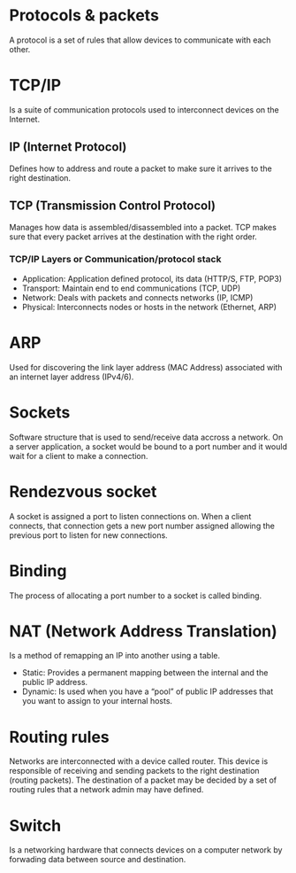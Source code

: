 # Protocols & packets
A protocol is a set of rules that allow devices to communicate with each other.

# TCP/IP
Is a suite of communication protocols used to interconnect devices on the Internet.

## IP (Internet Protocol)
Defines how to address and route a packet to make sure it arrives to the right destination.

## TCP (Transmission Control Protocol)
Manages how data is assembled/disassembled into a packet. TCP makes sure that every packet arrives at the destination with the right order.

### TCP/IP Layers or Communication/protocol stack
- Application: Application defined protocol, its data (HTTP/S, FTP, POP3)
- Transport: Maintain end to end communications (TCP, UDP)
- Network: Deals with packets and connects networks (IP, ICMP)
- Physical: Interconnects nodes or hosts in the network (Ethernet, ARP)

# ARP
Used for discovering the link layer address (MAC Address) associated with an internet layer address (IPv4/6).

# Sockets
Software structure that is used to send/receive data accross a network. On a server application, a socket would be bound to a port number and it would wait for a client to make a connection.

# Rendezvous socket
A socket is assigned a port to listen connections on. When a client connects, that connection gets a new port number assigned allowing the previous port to listen for new connections.

# Binding
The process of allocating a port number to a socket is called binding.

# NAT (Network Address Translation)
Is a method of remapping an IP into another using a table.
- Static: Provides a permanent mapping between the internal and the public IP address.
- Dynamic: Is used when you have a “pool” of public IP addresses that you want to assign to your internal hosts.

# Routing rules
Networks are interconnected with a device called router. This device is responsible of receiving and sending packets to the right destination (routing packets). The destination of a packet may be decided by a set of routing rules that a network admin may have defined.

# Switch
Is a networking hardware that connects devices on a computer network by forwading data between source and destination.

